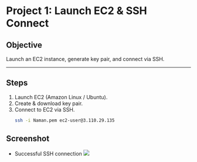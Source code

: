 # Project 1: Launch EC2 & SSH Connect

## Objective
Launch an EC2 instance, generate key pair, and connect via SSH.

---

## Steps
1. Launch EC2 (Amazon Linux / Ubuntu).
2. Create & download key pair.
3. Connect to EC2 via SSH.
   ```bash
   ssh -i Naman.pem ec2-user@3.110.29.135

## Screenshot
- Successful SSH connection
![](./Screenshots/ssh-connected.png)

